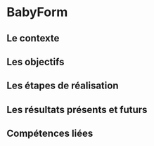 # BabyForm

## Le contexte
## Les objectifs
## Les étapes de réalisation
## Les résultats présents et futurs
## Compétences liées
